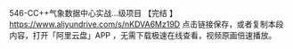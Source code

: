 546-CC++气象数据中心实战...级项目 【完结 】 https://www.aliyundrive.com/s/nKDVA6Mz19D 点击链接保存，或者复制本段内容，打开「阿里云盘」APP ，无需下载极速在线查看，视频原画倍速播放。
